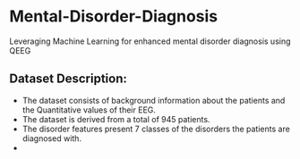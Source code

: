 # Mental-Disorder-Diagnosis
Leveraging Machine Learning for enhanced mental disorder diagnosis using QEEG

<!-- ABOUT THE PROJECT -->




## Dataset Description:  
* The dataset consists of background information about the patients and the Quantitative values of their EEG.
* The dataset is derived from a total of 945 patients.
* The disorder features present 7 classes of the disorders the patients are diagnosed with.
* 
